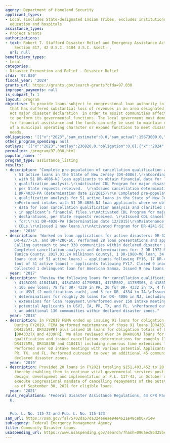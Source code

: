 ```yaml
---
agency: Department of Homeland Security
applicant_types:
- Local (includes State-designated Indian Tribes, excludes institutions of higher
  education and hospitals
assistance_types:
- Project Grants
authorizations:
- text: Robert T. Stafford Disaster Relief and Emergency Assistance Act, as amended,
    Section 417, 42 U.S.C. 5184 U.S.C. &sect; .
  url: null
beneficiary_types:
- Local
categories:
- Disaster Prevention and Relief - Disaster Relief
cfda: '97.030'
fiscal_year: '2024'
grants_url: https://grants.gov/search-grants?cfda=97.030
improper_payments: null
is_subpart_f: 1
layout: program
objective: To provide loans subject to congressional loan authority to any local government
  that has suffered substantial loss of revenues in an area designated in a Stafford
  Act major disaster declaration  in order to assist communities affected by an incident
  to perform its governmental functions. The local government must demonstrate a need
  for financial assistance and the funds can only be used to maintain existing functions
  of a municipal operating character or expand functions to meet disaster-related
  needs.
obligations: '[{"x":"2023","sam_estimate":0.0,"sam_actual":15673000.0,"usa_spending_actual":0.0},{"x":"2024","sam_estimate":0.0,"sam_actual":110865138.0,"usa_spending_actual":0.0},{"x":"2025","sam_estimate":0.0,"sam_actual":0.0,"usa_spending_actual":0.0}]'
other_program_spending: null
outlays: '[{"x":"2023","outlay":236820.0,"obligation":0.0},{"x":"2024","outlay":21505627.96,"obligation":0.0},{"x":"2025","outlay":0.0,"obligation":0.0}]'
permalink: /program/97.030.html
popular_name: ''
program_type: assistance_listing
results:
- description: "Complete pre-population of cancellation qualification analysis for\
    \ 51 active loans in the State of New Jersey (DR-4086).\r\nCoordinate intake appointments\
    \ with 51 DR-4086-NJ loan applicants to obtain financial data for loan cancellation\
    \ qualification analysis.\r\nActivated CDL Program for major disaster declarations,\
    \ per State requests received.  \r\nIssued cancellation determinations for:\r\n\
    1 DR-4030-PA (determination date 12/2015)\r\n Completed pre-population of cancellation\
    \ qualification analysis for 51 active loans in the State of New Jersey (DR-4086).\r\
    \nPerformed intakes with 51 DR-4086-NJ loan applicants where we obtained financial\
    \ data for loan cancellation qualification analysis and clarified accounting lines\
    \ in applicant’s financial files.\r\nActivated CDL Program for major disaster\
    \ declarations, per State requests received. \r\nIssued CDL cancellation determinations\
    \ for:\r\n1 DR-4030-PA (determination date 12/2015)\r\nMaintenance of 70 active\
    \ CDLs.\r\nIssued 2 new loans.\r\nActivated Program for DR-4241-SC.\r\n"
  year: '2016'
- description: 'Worked on loan applications for active disasters: DR-4273-WV, DR-4263-LA,
    DR-4277-LA, and DR-4286-SC. Performed 28 loan presentations and application interviews.
    Calling outreach to over 330 communities within declared disaster zones in 3 states.
    Completed cancellation analysis and determinations for: 2 DR-1972-MS loans (2017.01.09
    Tunica County; 2017.01.24 Wilkinson County), 1 DR-1980-MO loan, 34 DR-4086-NJ
    loans (out of 51 active loans) – applicants following FY16, 17 DR-4086-NJ loans
    (out of 51 active loans) – applicants following FY17. Closed 9 inactive loans.
    Collected 1 delinquent loan for American Samoa. Issued 9 new loans.'
  year: '2017'
- description: "Review the following loans for cancellation qualification: 4174AR01\
    \ 4145CO01 4184IA01, 4184IA02 4175MS01, 4175MS02, 4175MS03, & 4183NE01. \nIssued\
    \ 105 new loans; 78 for DR- 4339 in PR, 20 for DR- 4332 in TX, 4 for DR- 4335\
    \ in USVI (2 modifications each), and 3 for DR- 4334 in IA.\nIssued cancellation\
    \ determinations for roughly 26 loans for DR- 4086 in NJ, including numerous time\
    \ extensions for loan repayment.\nPerformed over 150 intake meetings with various\
    \ potential Applicants in USVI, IA, PR, TX, and FL. \nPerformed outreach to over\
    \ an additional 130 communities within declared disaster zones."
  year: '2018'
- description: In FY2018 FEMA ended up issuing 91 loans for obligation total of $622,420,310.
    During FY2019, FEMA performed maintenance of those 91 loans [DR4332TX, DR4334IA,
    DR4335VI, DR4339PR] plus issued 10 loans for obligation totals of $35,348,934
    [DR4332TX and 4339PR]. We also reviewed over 34 DR4086NJ loans for cancellation
    qualification and issued cancellation determinations for roughly 11 loans [DR4086NJ,
    DR4175MS, DR4183NE and 4184IA] including numerous time extensions for loan repayment.
    Performed over 60 intake meetings with various potential Applicants in CA, IA,
    PR, TX, and FL. Performed outreach to over an additional 45 communities within
    declared disaster zones.
  year: '2019'
- description: Provided 20 loans in FY2021 totaling $151,403,452 to 20 communities
    thereby enabling them to continue vital governmental services post-disaster. Completed
    design, development and implementation of P.L. 117-43, in October of 2021, to
    execute Congressional mandate of cancelling repayments of the outstanding balances
    as of September 30, 2021 for eligible loans.
  year: '2021'
rules_regulations: 'Federal Disaster Assistance Regulations, 44 CFR Part 206, Subpart
  K.


  Pub. L. No. 115-72 and Pub. L. No. 115-123'
sam_url: https://sam.gov/fal/5702da57da324eeeae94e4621e48ceb0/view
sub-agency: Federal Emergency Management Agency
title: Community Disaster Loans
usaspending_url: https://www.usaspending.gov/search/?hash=096aec86d25be723560ead9a4fa4ae8c
---
```

